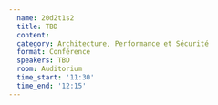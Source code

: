 ```yaml
---
  name: 20d2t1s2
  title: TBD
  content:
  category: Architecture, Performance et Sécurité
  format: Conférence
  speakers: TBD
  room: Auditorium
  time_start: '11:30'
  time_end: '12:15'
---
```


